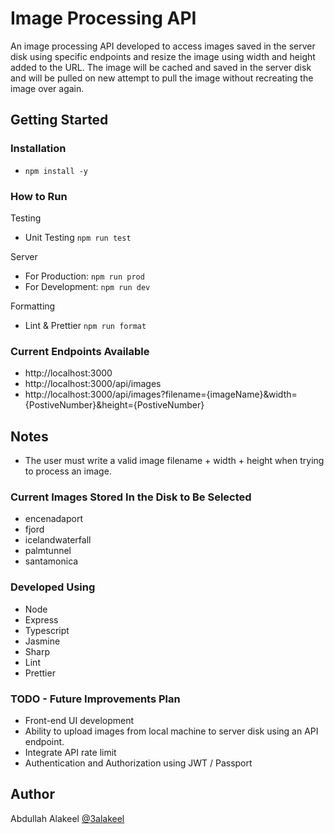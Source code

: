 # Image Processing API

An image processing API developed to access images saved in the server disk using specific endpoints and resize the image using width and height added to the URL. The image will be cached and saved in the server disk and will be pulled on new attempt to pull the image without recreating the image over again.


## Getting Started


### Installation

* ``` npm install -y ```


### How to Run

Testing

* Unit Testing ``` npm run test ```

 Server

* For Production: ``` npm run prod ```
* For Development: ``` npm run dev ```


Formatting

* Lint & Prettier ``` npm run format ```

### Current Endpoints Available

* http://localhost:3000
* http://localhost:3000/api/images
* http://localhost:3000/api/images?filename={imageName}&width={PostiveNumber}&height={PostiveNumber}

## Notes

* The user must write a valid image filename + width + height when trying to process an image.

### Current Images Stored In the Disk to Be Selected

* encenadaport
* fjord
* icelandwaterfall
* palmtunnel
* santamonica


### Developed Using

* Node
* Express
* Typescript
* Jasmine
* Sharp
* Lint
* Prettier

### TODO - Future Improvements Plan

* Front-end UI development
* Ability to upload images from local machine to server disk using an API endpoint.
* Integrate API rate limit
* Authentication and Authorization using JWT / Passport
## Author

Abdullah Alakeel [@3alakeel](https://twitter.com/dompizzie)

